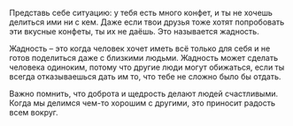 Представь себе ситуацию: у тебя есть много конфет, и ты не хочешь делиться ими ни с кем. Даже если твои друзья тоже хотят попробовать эти вкусные конфеты, ты их не даёшь. Это называется жадность.

Жадность – это когда человек хочет иметь всё только для себя и не готов поделиться даже с близкими людьми. Жадность может сделать человека одиноким, потому что другие люди могут обижаться, если ты всегда отказываешься дать им то, что тебе не сложно было бы отдать.

Важно помнить, что доброта и щедрость делают людей счастливыми. Когда мы делимся чем-то хорошим с другими, это приносит радость всем вокруг.